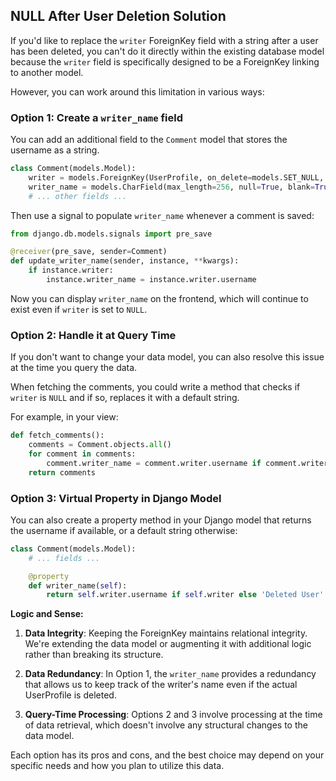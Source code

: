 ## NULL After User Deletion Solution

If you'd like to replace the `writer` ForeignKey field with a string after a user has been deleted, you can't do it directly within the existing database model because the `writer` field is specifically designed to be a ForeignKey linking to another model.

However, you can work around this limitation in various ways:

### Option 1: Create a `writer_name` field

You can add an additional field to the `Comment` model that stores the username as a string.

```python
class Comment(models.Model):
    writer = models.ForeignKey(UserProfile, on_delete=models.SET_NULL, null=True, blank=True)
    writer_name = models.CharField(max_length=256, null=True, blank=True)
    # ... other fields ...
```

Then use a signal to populate `writer_name` whenever a comment is saved:

```python
from django.db.models.signals import pre_save

@receiver(pre_save, sender=Comment)
def update_writer_name(sender, instance, **kwargs):
    if instance.writer:
        instance.writer_name = instance.writer.username
```

Now you can display `writer_name` on the frontend, which will continue to exist even if `writer` is set to `NULL`.

### Option 2: Handle it at Query Time

If you don't want to change your data model, you can also resolve this issue at the time you query the data.

When fetching the comments, you could write a method that checks if `writer` is `NULL` and if so, replaces it with a default string.

For example, in your view:

```python
def fetch_comments():
    comments = Comment.objects.all()
    for comment in comments:
        comment.writer_name = comment.writer.username if comment.writer else 'Deleted User'
    return comments
```

### Option 3: Virtual Property in Django Model

You can also create a property method in your Django model that returns the username if available, or a default string otherwise:

```python
class Comment(models.Model):
    # ... fields ...

    @property
    def writer_name(self):
        return self.writer.username if self.writer else 'Deleted User'
```

**Logic and Sense:**

1. **Data Integrity**: Keeping the ForeignKey maintains relational integrity. We're extending the data model or augmenting it with additional logic rather than breaking its structure.
  
2. **Data Redundancy**: In Option 1, the `writer_name` provides a redundancy that allows us to keep track of the writer's name even if the actual UserProfile is deleted.

3. **Query-Time Processing**: Options 2 and 3 involve processing at the time of data retrieval, which doesn't involve any structural changes to the data model.

Each option has its pros and cons, and the best choice may depend on your specific needs and how you plan to utilize this data.
